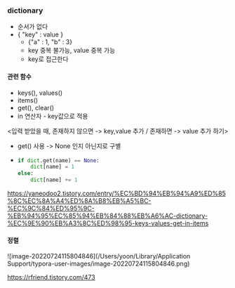 ### dictionary

- 순서가 없다
- { "key" : value }
  - {"a" : 1, "b" : 3}
  - key 중복 불가능, value 중복 가능
  - key로 접근한다



#### 관련 함수

- keys(), values()
- items()
- get(), clear()
- in 연산자 - key값으로 적용



<입력 받았을 때, 존재하지 않으면 -> key,value 추가 / 존재하면 -> value 추가 하기>

- get() 사용 -> None 인지 아닌지로 구별

- ```python
  if dict.get(name) == None:
      dict[name] = 1
  else:
      dict[name] += 1
  ```

  

https://yaneodoo2.tistory.com/entry/%EC%BD%94%EB%94%A9%ED%85%8C%EC%8A%A4%ED%8A%B8%EB%A5%BC-%EC%9C%84%ED%95%9C-%EB%94%95%EC%85%94%EB%84%88%EB%A6%AC-dictionary-%EC%9E%90%EB%A3%8C%ED%98%95-keys-values-get-in-items

#### 정렬

![image-20220724115804846](/Users/yoon/Library/Application Support/typora-user-images/image-20220724115804846.png)

https://rfriend.tistory.com/473
